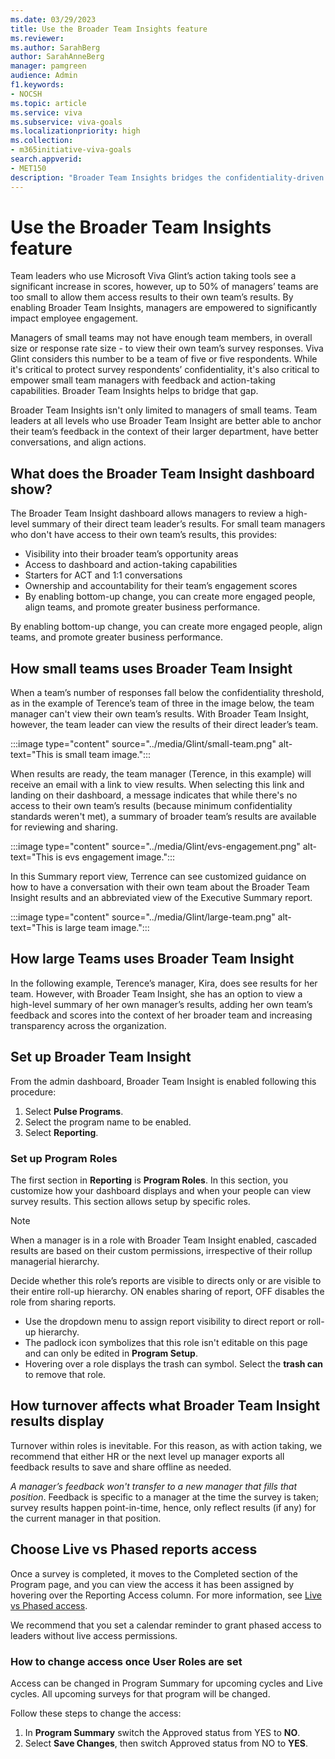 ```yaml
---
ms.date: 03/29/2023
title: Use the Broader Team Insights feature 
ms.reviewer: 
ms.author: SarahBerg
author: SarahAnneBerg
manager: pamgreen
audience: Admin
f1.keywords:
- NOCSH
ms.topic: article
ms.service: viva
ms.subservice: viva-goals
ms.localizationpriority: high
ms.collection:  
- m365initiative-viva-goals  
search.appverid:
- MET150
description: "Broader Team Insights bridges the confidentiality-driven gap for managers of small teams that may not have enough team members or survey responses to view their own team’s responses."
---
```


# Use the Broader Team Insights feature 

Team leaders who use Microsoft Viva Glint’s action taking tools see a significant increase in scores, however, up to 50% of managers’ teams are too small to allow them access results to their own team’s results. By enabling Broader Team Insights, managers are empowered to significantly impact employee engagement.  

Managers of small teams may not have enough team members, in overall size or response rate size - to view their own team’s survey responses. Viva Glint considers this number to be a team of five or five respondents. While it's critical to protect survey respondents’ confidentiality, it's also critical to empower small team managers with feedback and action-taking capabilities. Broader Team Insights helps to bridge that gap. 

Broader Team Insights isn't only limited to managers of small teams. Team leaders at all levels who use Broader Team Insight are better able to anchor their team’s feedback in the context of their larger department, have better conversations, and align actions.

## What does the Broader Team Insight dashboard show?   

The Broader Team Insight dashboard allows managers to review a high-level summary of their direct team leader’s results. For small team managers who don't have access to their own team’s results, this provides: 

- Visibility into their broader team’s opportunity areas 
- Access to dashboard and action-taking capabilities
- Starters for ACT and 1:1 conversations
- Ownership and accountability for their team’s engagement scores
- By enabling bottom-up change, you can create more engaged people, align teams, and promote greater business performance. 

By enabling bottom-up change, you can create more engaged people, align teams, and promote greater business performance.

## How small teams uses Broader Team Insight

When a team’s number of responses fall below the confidentiality threshold, as in the example of Terence’s team of three in the image below, the team manager can't view their own team’s results. With Broader Team Insight, however, the team leader can view the results of their direct leader’s team.

:::image type="content" source="../media/Glint/small-team.png" alt-text="This is small team image.":::

When results are ready, the team manager (Terence, in this example) will receive an email with a link to view results. When selecting this link and landing on their dashboard, a message indicates that while there's no access to their own team’s results (because minimum confidentiality standards weren't met), a summary of broader team’s results are available for reviewing and sharing.

:::image type="content" source="../media/Glint/evs-engagement.png" alt-text="This is evs engagement image.":::
 
In this Summary report view, Terrence can see customized guidance on how to have a conversation with their own team about the Broader Team Insight results and an abbreviated view of the Executive Summary report.

:::image type="content" source="../media/Glint/large-team.png" alt-text="This is large team image.":::

## How large Teams uses Broader Team Insight

In the following example, Terence’s manager, Kira, does see results for her team. However, with Broader Team Insight, she has an option to view a high-level summary of her own manager’s results, adding her own team’s feedback and scores into the context of her broader team and increasing transparency across the organization. 

## Set up Broader Team Insight

From the admin dashboard, Broader Team Insight is enabled following this procedure: 

1. Select **Pulse Programs**.
1. Select the program name to be enabled. 
1. Select **Reporting**. 

### Set up Program Roles 

The first section in **Reporting** is **Program Roles**. In this section, you customize how your dashboard displays and when your people can view survey results. This section allows setup by specific roles. 

   > [!NOTE]
   >When a manager is in a role with Broader Team Insight enabled, cascaded results are based on their custom permissions, irrespective of their rollup managerial hierarchy.

Decide whether this role’s reports are visible to directs only or are visible to their entire roll-up hierarchy. ON enables sharing of report, OFF disables the role from sharing reports. 

- Use the dropdown menu to assign report visibility to direct report or roll-up hierarchy. 
- The padlock icon symbolizes that this role isn't editable on this page and can only be edited in **Program Setup**.
- Hovering over a role displays the trash can symbol. Select the **trash can** to remove that role.

## How turnover affects what Broader Team Insight results display

Turnover within roles is inevitable. For this reason, as with action taking, we recommend that either HR or the next level up manager exports all feedback results to save and share offline as needed. 
 
*A manager’s feedback won't transfer to a new manager that fills that position*. Feedback is specific to a manager at the time the survey is taken; survey results happen point-in-time, hence, only reflect results (if any) for the current manager in that position.  

## Choose Live vs Phased reports access 

Once a survey is completed, it moves to the Completed section of the Program page, and you can view the access it has been assigned by hovering over the Reporting Access column. For more information, see [Live vs Phased access](https://go.microsoft.com/fwlink/?linkid=2230747).

We recommend that you set a calendar reminder to grant phased access to leaders without live access permissions. 

### How to change access once User Roles are set 

Access can be changed in Program Summary for upcoming cycles and Live cycles. All upcoming surveys for that program will be changed.  

Follow these steps to change the access:

1. In **Program Summary** switch the Approved status from YES to **NO**.
1. Select **Save Changes**, then switch Approved status from NO to **YES**.   

